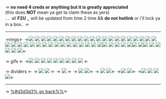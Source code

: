-> **no need 4 creds or anything but it is greatly appreciated**  
(this does **NOT** mean ya get ta claim these as yers)  
．．all **F2U** ,, will be updated from time 2 time  &&
 **do not hotlink** or i'll lock ya in a box．<-


***

->imgs<-
->![](https://files.catbox.moe/qz2d3o.png) ![](https://files.catbox.moe/a0wson.jpeg) ![](https://files.catbox.moe/vsszrn.png) ![](https://files.catbox.moe/g7fg0l.png) ![](https://files.catbox.moe/kks92t.jpeg) ![](https://files.catbox.moe/9pn85i.png) ![](https://files.catbox.moe/tvg53q.jpeg) ![](https://files.catbox.moe/5402tc.png) ![](https://files.catbox.moe/ndhz8m.png) ![](https://files.catbox.moe/tv29il.png) ![](https://files.catbox.moe/lelqge.png) ![](https://files.catbox.moe/f99bk9.jpeg) ![](https://files.catbox.moe/n396ih.png) ![](https://files.catbox.moe/1ja0ri.png) ![](https://files.catbox.moe/rcz852.png) ![](https://files.catbox.moe/zwh09y.png) ![](https://files.catbox.moe/axnjbv.png) ![](https://files.catbox.moe/f468ww.png) ![](https://files.catbox.moe/r4wjhp.png) ![](https://files.catbox.moe/63grkc.png) ![](https://files.catbox.moe/c38o61.png) ![](https://files.catbox.moe/pj1kb3.png) ![](https://files.catbox.moe/q8k8fr.png) ![](https://files.catbox.moe/rsjrib.png) ![](https://files.catbox.moe/fnypyz.png) ![](https://files.catbox.moe/fa6l6l.jpeg) ![](https://files.catbox.moe/mpcpep.jpeg) ![](https://files.catbox.moe/gp68ae.png) ![](https://files.catbox.moe/k7s6ry.jpeg) ![](https://files.catbox.moe/nwbg1m.jpeg) ![](https://files.catbox.moe/ujhika.jpeg) ![](https://files.catbox.moe/so94mw.jpeg) ![](https://files.catbox.moe/lytru0.jpeg) ![](https://files.catbox.moe/xlb5wc.png) ![](https://files.catbox.moe/kal72g.png) ![](https://files.catbox.moe/90vlc6.png) ![](https://files.catbox.moe/wxynci.png)![](https://files.catbox.moe/4u1aui.png) ![](https://files.catbox.moe/4ngn1b.png) ![](https://files.catbox.moe/gnpkyx.png) ![](https://files.catbox.moe/rotjk5.png) ![](https://files.catbox.moe/7izd69.png)![](https://files.catbox.moe/fd2by0.png) ![](https://files.catbox.moe/23lp3v.png)![](https://files.catbox.moe/jb3ux2.png) ![](https://files.catbox.moe/9kefjv.png) ![](https://files.catbox.moe/jj5qap.png) ![](https://files.catbox.moe/t6qtz5.png) ![](https://files.catbox.moe/kiz75b.png) ![](https://files.catbox.moe/jqudj9.png)<-

-> gifs <-
->![](https://files.catbox.moe/xlzx4q.gif) ![](https://files.catbox.moe/e3643n.gif) ![](https://files.catbox.moe/umq7lp.gif) ![](https://files.catbox.moe/ocxenv.gif) ![](https://files.catbox.moe/o8kvnb.gif) ![](https://files.catbox.moe/om7y7v.gif) ![](https://files.catbox.moe/m3ndyu.gif) ![](https://files.catbox.moe/vp9v10.gif) ![](https://files.catbox.moe/e2cdko.gif) <-

-> dividers <-
-> ![](https://files.catbox.moe/eskchh.jpeg)
![](https://files.catbox.moe/7sqvo9.jpeg) <-
-> ![](https://files.catbox.moe/stpzhe.jpeg) <-
-> ![](https://files.catbox.moe/bdxb41.jpeg) 
![](https://files.catbox.moe/938vrf.jpeg)<-
-> ![](https://files.catbox.moe/obga3u.jpeg)
![](https://files.catbox.moe/mze0g6.jpeg)<-
->![](https://files.catbox.moe/wlkg2m.png)
![](https://files.catbox.moe/64kwdm.png)<-
->![](https://files.catbox.moe/i3tipa.png)
![](https://files.catbox.moe/8bosai.png)
![](https://files.catbox.moe/4crjam.png)
![](https://files.catbox.moe/09q9hk.png)<-
***
-> [%#d3d3d3% go back%%](https://rentry.co/White)<-